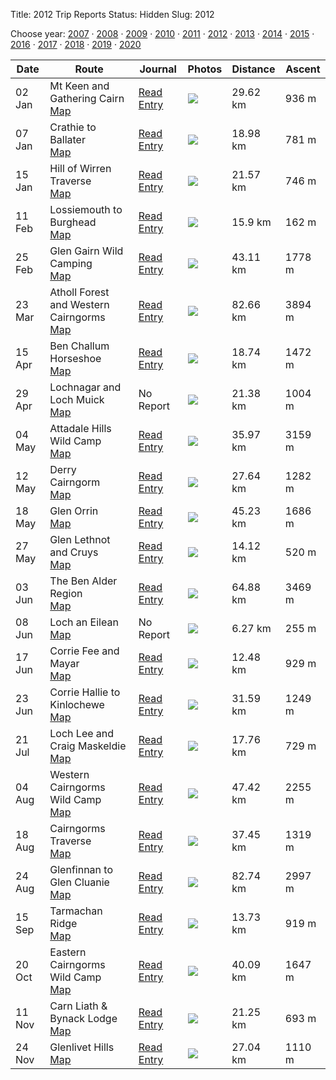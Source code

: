 Title: 2012 Trip Reports
Status: Hidden
Slug: 2012

<p>Choose year: <a href='/reports/2007/'>2007</a> &middot; <a href='/reports/2008/'>2008</a> &middot; <a href='/reports/2009/'>2009</a> &middot; <a href='/reports/2010/'>2010</a> &middot; <a href='/reports/2011/'>2011</a> &middot; <a href='/reports/2012/'>2012</a> &middot; <a href='/reports/2013/'>2013</a> &middot; <a href='/reports/2014/'>2014</a> &middot; <a href='/reports/2015/'>2015</a> &middot; <a href='/reports/2016/'>2016</a> &middot; <a href='/reports/2017/'>2017</a> &middot; <a href='/reports/2018/'>2018</a> &middot; <a href='/reports/2019/'>2019</a> &middot; <a href='/reports/2020/'>2020</a> </p>

<table class='list'>
<thead>
<tr class='list'>
<th class='list'>Date</th>
<th class='list'>Route</th>
<th class='list'>Journal</th>
<th class='list'>Photos</th>
<th class='list'>Distance</th>
<th class='list'>Ascent</th>
</tr>
</thead>

<tbody>

<tr class='list'>
<td class='list'>02 Jan</td>
<td class='list'>Mt Keen and Gathering Cairn<br /><a href='https://invertedworld.co.uk/hillwalking/trip/363'>Map</a></td>
<td class='list'><a href='/blog/2012/01/snow-showers-and-icicles-a-meander-around-glen-tanar/'>Read Entry</a></td>
<td class='list'><a href='https://www.flickr.com/photos/black_friction/sets/72157628686135603'><img src='https://farm8.staticflickr.com/7157/6622436871_39a17e82d7_s.jpg' ></a></td>
<td class='list'>29.62 km</td>
<td class='list'>936 m</td>
</tr>

<tr class='list'>
<td class='list'>07 Jan</td>
<td class='list'>Crathie to Ballater<br /><a href='https://invertedworld.co.uk/hillwalking/trip/367'>Map</a></td>
<td class='list'><a href='/blog/2012/01/crathie-to-ballater-via-some-hills/'>Read Entry</a></td>
<td class='list'><a href='https://www.flickr.com/photos/black_friction/sets/72157628764030593'><img src='https://live.staticflickr.com/7153/6654411339_f72810ff51_s.jpg' ></a></td>
<td class='list'>18.98 km</td>
<td class='list'>781 m</td>
</tr>

<tr class='list'>
<td class='list'>15 Jan</td>
<td class='list'>Hill of Wirren Traverse<br /><a href='https://invertedworld.co.uk/hillwalking/trip/364'>Map</a></td>
<td class='list'><a href='/blog/2012/01/hill-of-wirren-the-fast-train-to-edzell/'>Read Entry</a></td>
<td class='list'><a href='https://www.flickr.com/photos/black_friction/sets/72157628884392299'><img src='https://live.staticflickr.com/7033/6703151869_9c6891b998_s.jpg' ></a></td>
<td class='list'>21.57 km</td>
<td class='list'>746 m</td>
</tr>

<tr class='list'>
<td class='list'>11 Feb</td>
<td class='list'>Lossiemouth to Burghead<br /><a href='https://invertedworld.co.uk/hillwalking/trip/378'>Map</a></td>
<td class='list'><a href='/blog/2012/02/the-lost-coast-lossiemouth-to-burghead-by-sand-sea-and-cliffs/'>Read Entry</a></td>
<td class='list'><a href='https://www.flickr.com/photos/black_friction/sets/72157629275324369'><img src='https://farm8.staticflickr.com/7205/6858392727_5a271cf56a_s.jpg' ></a></td>
<td class='list'>15.9 km</td>
<td class='list'>162 m</td>
</tr>

<tr class='list'>
<td class='list'>25 Feb</td>
<td class='list'>Glen Gairn Wild Camping<br /><a href='https://invertedworld.co.uk/hillwalking/trip/379'>Map</a></td>
<td class='list'><a href='/blog/2012/02/a-wild-camp-in-glen-gairn-part-1/'>Read Entry</a></td>
<td class='list'><a href='https://www.flickr.com/photos/black_friction/sets/72157629097160936'><img src='https://live.staticflickr.com/7047/6786853286_6b10f7761c_s.jpg' ></a></td>
<td class='list'>43.11 km</td>
<td class='list'>1778 m</td>
</tr>

<tr class='list'>
<td class='list'>23 Mar</td>
<td class='list'>Atholl Forest and Western Cairngorms<br /><a href='https://invertedworld.co.uk/hillwalking/trip/370'>Map</a></td>
<td class='list'><a href='/blog/2012/03/atholl-forest-and-western-cairngorms-traverse-overview/'>Read Entry</a></td>
<td class='list'><a href='https://www.flickr.com/photos/black_friction/sets/72157629710988017'><img src='https://live.staticflickr.com/7252/7028407263_6e130839bb_s.jpg' ></a></td>
<td class='list'>82.66 km</td>
<td class='list'>3894 m</td>
</tr>

<tr class='list'>
<td class='list'>15 Apr</td>
<td class='list'>Ben Challum Horseshoe<br /><a href='https://invertedworld.co.uk/hillwalking/trip/373'>Map</a></td>
<td class='list'><a href='/blog/2012/04/a-hint-of-winter-on-ben-challuim/'>Read Entry</a></td>
<td class='list'><a href='https://www.flickr.com/photos/black_friction/sets/72157629825238827'><img src='https://farm8.staticflickr.com/7115/6935531446_a736de4502_s.jpg' ></a></td>
<td class='list'>18.74 km</td>
<td class='list'>1472 m</td>
</tr>

<tr class='list'>
<td class='list'>29 Apr</td>
<td class='list'>Lochnagar and Loch Muick<br /><a href='https://invertedworld.co.uk/hillwalking/trip/377'>Map</a></td>
<td class='list'>No Report</td>
<td class='list'><a href='https://www.flickr.com/photos/black_friction/sets/72157629930761409'><img src='https://farm8.staticflickr.com/7124/7127392585_fb2f7e2498_s.jpg' ></a></td>
<td class='list'>21.38 km</td>
<td class='list'>1004 m</td>
</tr>

<tr class='list'>
<td class='list'>04 May</td>
<td class='list'>Attadale Hills Wild Camp<br /><a href='https://invertedworld.co.uk/hillwalking/trip/371'>Map</a></td>
<td class='list'><a href='/blog/2012/05/backpacking-the-attadale-hills-slowly/'>Read Entry</a></td>
<td class='list'><a href='https://www.flickr.com/photos/black_friction/sets/72157629616055904'><img src='https://farm6.staticflickr.com/5199/7149494217_40491f4df9_s.jpg' ></a></td>
<td class='list'>35.97 km</td>
<td class='list'>3159 m</td>
</tr>

<tr class='list'>
<td class='list'>12 May</td>
<td class='list'>Derry Cairngorm<br /><a href='https://invertedworld.co.uk/hillwalking/trip/382'>Map</a></td>
<td class='list'><a href='/blog/2012/05/derry-cairngorm/'>Read Entry</a></td>
<td class='list'><a href='https://www.flickr.com/photos/black_friction/sets/72157629703618434'><img src='https://farm9.staticflickr.com/8147/7186959478_a924b7acb2_s.jpg' ></a></td>
<td class='list'>27.64 km</td>
<td class='list'>1282 m</td>
</tr>

<tr class='list'>
<td class='list'>18 May</td>
<td class='list'>Glen Orrin<br /><a href='https://invertedworld.co.uk/hillwalking/trip/368'>Map</a></td>
<td class='list'><a href='/blog/2012/05/glen-orrin-and-an-accidental-munro/'>Read Entry</a></td>
<td class='list'><a href='https://www.flickr.com/photos/black_friction/sets/72157629803676960'><img src='https://live.staticflickr.com/8153/7229251556_a38cacf57e_s.jpg' ></a></td>
<td class='list'>45.23 km</td>
<td class='list'>1686 m</td>
</tr>

<tr class='list'>
<td class='list'>27 May</td>
<td class='list'>Glen Lethnot and Cruys<br /><a href='https://invertedworld.co.uk/hillwalking/trip/372'>Map</a></td>
<td class='list'><a href='/blog/2012/05/before-sunsetafter-sunrise-a-micro-adventure/'>Read Entry</a></td>
<td class='list'><a href='https://www.flickr.com/photos/black_friction/sets/72157629939606684'><img src='https://farm9.staticflickr.com/8023/7289245520_aec60e101e_s.jpg' ></a></td>
<td class='list'>14.12 km</td>
<td class='list'>520 m</td>
</tr>

<tr class='list'>
<td class='list'>03 Jun</td>
<td class='list'>The Ben Alder Region<br /><a href='https://invertedworld.co.uk/hillwalking/trip/374'>Map</a></td>
<td class='list'><a href='/blog/2012/06/travels-in-the-ben-alder-area-part-1/'>Read Entry</a></td>
<td class='list'><a href='https://www.flickr.com/photos/black_friction/sets/72157629996933749'><img src='https://farm8.staticflickr.com/7212/7342048638_e6e9b93691_s.jpg' ></a></td>
<td class='list'>64.88 km</td>
<td class='list'>3469 m</td>
</tr>

<tr class='list'>
<td class='list'>08 Jun</td>
<td class='list'>Loch an Eilean<br /><a href='https://invertedworld.co.uk/hillwalking/trip/383'>Map</a></td>
<td class='list'>No Report</td>
<td class='list'><a href='https://www.flickr.com/photos/black_friction/sets/72157630089586296'><img src='https://farm8.staticflickr.com/7242/7170217301_f85dcba3a7_s.jpg' ></a></td>
<td class='list'>6.27 km</td>
<td class='list'>255 m</td>
</tr>

<tr class='list'>
<td class='list'>17 Jun</td>
<td class='list'>Corrie Fee and Mayar<br /><a href='https://invertedworld.co.uk/hillwalking/trip/375'>Map</a></td>
<td class='list'><a href='/blog/2012/06/here-we-go-mistaking-clouds-for-mountains/'>Read Entry</a></td>
<td class='list'><a href='https://www.flickr.com/photos/black_friction/sets/72157630163901740'><img src='https://farm8.staticflickr.com/7240/7388201828_4b0a745790_s.jpg' ></a></td>
<td class='list'>12.48 km</td>
<td class='list'>929 m</td>
</tr>

<tr class='list'>
<td class='list'>23 Jun</td>
<td class='list'>Corrie Hallie to Kinlochewe<br /><a href='https://invertedworld.co.uk/hillwalking/trip/380'>Map</a></td>
<td class='list'><a href='/blog/2012/06/through-the-great-wilderness/'>Read Entry</a></td>
<td class='list'><a href='https://www.flickr.com/photos/black_friction/sets/72157630254659178'><img src='https://farm8.staticflickr.com/7120/7433309910_37c9cee15c_s.jpg' ></a></td>
<td class='list'>31.59 km</td>
<td class='list'>1249 m</td>
</tr>

<tr class='list'>
<td class='list'>21 Jul</td>
<td class='list'>Loch Lee and Craig Maskeldie<br /><a href='https://invertedworld.co.uk/hillwalking/trip/384'>Map</a></td>
<td class='list'><a href='/blog/2012/07/craig-maskeldie-and-loch-lee/'>Read Entry</a></td>
<td class='list'><a href='https://www.flickr.com/photos/black_friction/sets/72157630685930004'><img src='https://farm9.staticflickr.com/8152/7617884736_a34bdf7eda_s.jpg' ></a></td>
<td class='list'>17.76 km</td>
<td class='list'>729 m</td>
</tr>

<tr class='list'>
<td class='list'>04 Aug</td>
<td class='list'>Western Cairngorms Wild Camp<br /><a href='https://invertedworld.co.uk/hillwalking/trip/362'>Map</a></td>
<td class='list'><a href='/blog/2012/08/breaking-the-curse-of-braeriach/'>Read Entry</a></td>
<td class='list'><a href='https://www.flickr.com/photos/black_friction/sets/72157630935229826'><img src='https://farm9.staticflickr.com/8287/7727316248_58566d2554_s.jpg' ></a></td>
<td class='list'>47.42 km</td>
<td class='list'>2255 m</td>
</tr>

<tr class='list'>
<td class='list'>18 Aug</td>
<td class='list'>Cairngorms Traverse<br /><a href='https://invertedworld.co.uk/hillwalking/trip/365'>Map</a></td>
<td class='list'><a href='/blog/2012/08/cairn-toul-traverse/'>Read Entry</a></td>
<td class='list'><a href='https://www.flickr.com/photos/black_friction/sets/72157631139585656'><img src='https://farm8.staticflickr.com/7259/7840756732_16499e1293_s.jpg' ></a></td>
<td class='list'>37.45 km</td>
<td class='list'>1319 m</td>
</tr>

<tr class='list'>
<td class='list'>24 Aug</td>
<td class='list'>Glenfinnan to Glen Cluanie<br /><a href='https://invertedworld.co.uk/hillwalking/trip/451'>Map</a></td>
<td class='list'><a href='/blog/2012/08/glenfinnan-to-glen-cluanie/'>Read Entry</a></td>
<td class='list'><a href='https://www.flickr.com/photos/black_friction/sets/72157631406052480'><img src='https://live.staticflickr.com/8303/7896650224_d0d6499f62_s.jpg' ></a></td>
<td class='list'>82.74 km</td>
<td class='list'>2997 m</td>
</tr>

<tr class='list'>
<td class='list'>15 Sep</td>
<td class='list'>Tarmachan Ridge<br /><a href='https://invertedworld.co.uk/hillwalking/trip/369'>Map</a></td>
<td class='list'><a href='/blog/2012/09/the-tarmachan-ridge/'>Read Entry</a></td>
<td class='list'><a href='https://www.flickr.com/photos/black_friction/sets/72157631604254780'><img src='https://farm9.staticflickr.com/8309/8016203007_dfd3e40127_s.jpg' ></a></td>
<td class='list'>13.73 km</td>
<td class='list'>919 m</td>
</tr>

<tr class='list'>
<td class='list'>20 Oct</td>
<td class='list'>Eastern Cairngorms Wild Camp<br /><a href='https://invertedworld.co.uk/hillwalking/trip/361'>Map</a></td>
<td class='list'><a href='/blog/2012/10/the-dubh-ghleann-circuit/'>Read Entry</a></td>
<td class='list'><a href='https://www.flickr.com/photos/black_friction/sets/72157631825676371'><img src='https://farm9.staticflickr.com/8193/8111799660_816fa259a9_s.jpg' ></a></td>
<td class='list'>40.09 km</td>
<td class='list'>1647 m</td>
</tr>

<tr class='list'>
<td class='list'>11 Nov</td>
<td class='list'>Carn Liath & Bynack Lodge<br /><a href='https://invertedworld.co.uk/hillwalking/trip/366'>Map</a></td>
<td class='list'><a href='/blog/2012/11/carn-liath-and-bynack-lodge/'>Read Entry</a></td>
<td class='list'><a href='https://www.flickr.com/photos/black_friction/sets/72157631984769920'><img src='https://farm9.staticflickr.com/8477/8192139984_40ed5854d7_s.jpg' ></a></td>
<td class='list'>21.25 km</td>
<td class='list'>693 m</td>
</tr>

<tr class='list'>
<td class='list'>24 Nov</td>
<td class='list'>Glenlivet Hills<br /><a href='https://invertedworld.co.uk/hillwalking/trip/376'>Map</a></td>
<td class='list'><a href='/blog/2012/11/glenlivet-hills/'>Read Entry</a></td>
<td class='list'><a href='https://www.flickr.com/photos/black_friction/sets/72157632088085663'><img src='https://farm9.staticflickr.com/8344/8230755000_333ae7b1bb_s.jpg' ></a></td>
<td class='list'>27.04 km</td>
<td class='list'>1110 m</td>
</tr>

</tbody>
</table>
